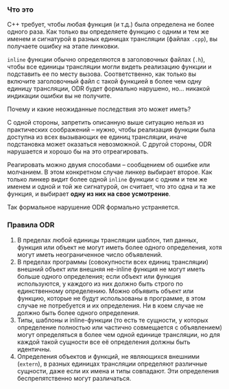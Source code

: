 ### Что это

C++ требует, чтобы любая функция (и т.д.) была определена не более одного раза. Как только вы определяете функцию с одним и тем же именем и сигнатурой в разных единицах трансляции (файлах `.cpp`), вы получаете ошибку на этапе линковки.

`inline` функции обычно определяются в заголовочных файлах (`.h`), чтобы все единицы трансляции могли видеть реализацию функции и подставить ее по месту вызова. Соответственно, как только вы включите заголовочный файл с такой функцией в более чем одну единицу трансляции, ODR будет формально нарушено, но… никакой индикации ошибки вы не получите.

Почему и какие неожиданные последствия это может иметь?

С одной стороны, запретить описанную выше ситуацию нельзя из практических соображений – нужно, чтобы реализация функции была доступна из всех вызывающих ее единиц трансляции, иначе подстановка может оказаться невозможной. С другой стороны, ODR нарушается и хорошо бы на это отреагировать.

Реагировать можно двумя способами – сообщением об ошибке или молчанием. В этом конкретном случае линкер выбирает второе. Как только линкер видит более одной `inline` функции с одним и тем же именем и одной и той же сигнатурой, он считает, что это одна и та же функция, и выбирает **одну из них на свое усмотрение**.

Так формальное нарушение ODR формально устраняется.

### Правила ODR

1. В пределах любой единицы трансляции шаблон, тип данных, функция или объект не могут иметь более одного определения, хотя могут иметь неограниченное число объявлений.
2. В пределах программы (совокупности всех единиц трансляции) внешний объект или внешняя не-inline функция не могут иметь больше одного определения; если объект или функция используются, у каждого из них должно быть строго по единственному определению. Можно объявить объект или функцию, которые не будут использованы в программе, в этом случае не потребуется и их определения. Ни в коем случае не должно быть более одного определения.
3. Типы, шаблоны и inline-функции (то есть те сущности, у которых определение полностью или частично совмещается с объявлением) могут определяться в более чем одной единице трансляции, но для каждой такой сущности все её определения должны быть идентичны.
4. Определения объектов и функций, не являющихся внешними (`extern`), в разных единицах трансляции определяют различные сущности, даже если их имена и типы совпадают. Эти определения беспрепятственно могут различаться.